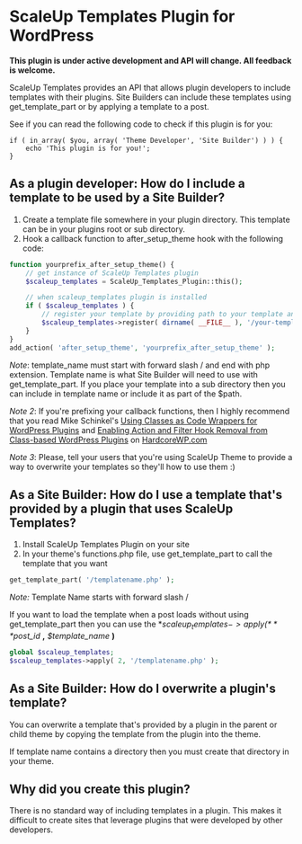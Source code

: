 # ScaleUp Templates Plugin for WordPress

**This plugin is under active development and API will change. All feedback is welcome.**

ScaleUp Templates provides an API that allows plugin developers to include templates with their plugins.
Site Builders can include these templates using get_template_part or by applying a template to a post.

See if you can read the following code to check if this plugin is for you:

    if ( in_array( $you, array( 'Theme Developer', 'Site Builder') ) ) {
        echo 'This plugin is for you!';
    }

## As a plugin developer: How do I include a template to be used by a Site Builder?

1. Create a template file somewhere in your plugin directory. This template can be in your plugins root or sub directory.
2. Hook a callback function to after_setup_theme hook with the following code:

```php
function yourprefix_after_setup_theme() {
    // get instance of ScaleUp Templates plugin
    $scaleup_templates = ScaleUp_Templates_Plugin::this();

    // when scaleup_templates plugin is installed
    if ( $scaleup_templates ) {
        // register your template by providing path to your template and template name
        $scaleup_templates->register( dirname( __FILE__ ), '/your-template.php' );
    }
}
add_action( 'after_setup_theme', 'yourprefix_after_setup_theme' );
```

*Note*: template_name must start with forward slash / and end with php extension. Template name is what Site Builder will
need to use with get_template_part. If you place your template into a sub directory then you can include in template name
or include it as part of the $path.

*Note 2*: If you're prefixing your callback functions, then I highly recommend that you read Mike Schinkel's [Using Classes as Code Wrappers for WordPress Plugins](http://hardcorewp.com/2012/using-classes-as-code-wrappers-for-wordpress-plugins/) and [Enabling Action and Filter Hook Removal from Class-based WordPress Plugins](http://hardcorewp.com/2012/enabling-action-and-filter-hook-removal-from-class-based-wordpress-plugins/) on [HardcoreWP.com](http://hardcorewp.com)

*Note 3*: Please, tell your users that you're using ScaleUp Theme to provide a way to overwrite your templates so they'll how to use them :)

## As a Site Builder: How do I use a template that's provided by a plugin that uses ScaleUp Templates?

1. Install ScaleUp Templates Plugin on your site
2. In your theme's functions.php file, use get_template_part to call the template that you want

```php
get_template_part( '/templatename.php' );
```

*Note:* Template Name starts with forward slash /

If you want to load the template when a post loads without using get_template_part then you can use the **$scaleup_templates->apply(** *$post_id* **,** *$template_name* **)**

```php
global $scaleup_templates;
$scaleup_templates->apply( 2, '/templatename.php' );
```

## As a Site Builder: How do I overwrite a plugin's template?

You can overwrite a template that's provided by a plugin in the parent or child theme by copying the template from the plugin into the theme.

If template name contains a directory then you must create that directory in your theme.

## Why did you create this plugin?

There is no standard way of including templates in a plugin. This makes it difficult to create sites that leverage plugins that were developed by other developers. 

